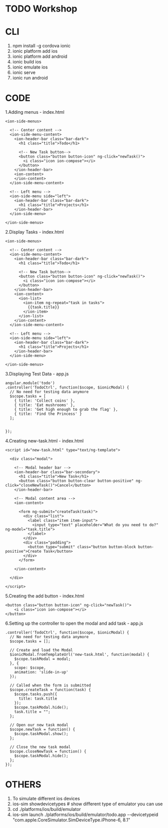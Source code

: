TODO Workshop
=========================

CLI
=========================
1. npm install -g cordova ionic
2. ionic platform add ios
3. ionic platform add android
4. ionic build ios
5. ionic emulate ios
6. ionic serve
7. ionic run android


CODE
========================
1.Adding menus - index.html
```
<ion-side-menus>

  <!-- Center content -->
  <ion-side-menu-content>
	<ion-header-bar class="bar-dark">
	  <h1 class="title">Todo</h1>

	  <!-- New Task button-->
	  <button class="button button-icon" ng-click="newTask()">
		<i class="icon ion-compose"></i>
	  </button>
	</ion-header-bar>
	<ion-content>
	</ion-content>
  </ion-side-menu-content>

  <!-- Left menu -->
  <ion-side-menu side="left">
	<ion-header-bar class="bar-dark">
	  <h1 class="title">Projects</h1>
	</ion-header-bar>
  </ion-side-menu>

</ion-side-menus>
```
2.Display Tasks - index.html
```
<ion-side-menus>

  <!-- Center content -->
  <ion-side-menu-content>
	<ion-header-bar class="bar-dark">
	  <h1 class="title">Todo</h1>

	  <!-- New Task button-->
	  <button class="button button-icon" ng-click="newTask()">
		<i class="icon ion-compose"></i>
	  </button>
	</ion-header-bar>
	<ion-content>
	  <ion-list>
		<ion-item ng-repeat="task in tasks">
		  {{task.title}}
		</ion-item>
	  </ion-list>
	</ion-content>
  </ion-side-menu-content>

  <!-- Left menu -->
  <ion-side-menu side="left">
	<ion-header-bar class="bar-dark">
	  <h1 class="title">Projects</h1>
	</ion-header-bar>
  </ion-side-menu>

</ion-side-menus>
```
3.Displaying Test Data - app.js
```
angular.module('todo')
.controller('TodoCtrl', function($scope, $ionicModal) {
  // No need for testing data anymore
  $scope.tasks = [
	{ title: 'Collect coins' },
	{ title: 'Eat mushrooms' },
	{ title: 'Get high enough to grab the flag' },
	{ title: 'Find the Princess' }
  ];


});

```
4.Creating new-task.html - index.html
```
<script id="new-task.html" type="text/ng-template">

  <div class="modal">

	<!-- Modal header bar -->
	<ion-header-bar class="bar-secondary">
	  <h1 class="title">New Task</h1>
	  <button class="button button-clear button-positive" ng-click="closeNewTask()">Cancel</button>
	</ion-header-bar>

	<!-- Modal content area -->
	<ion-content>

	  <form ng-submit="createTask(task)">
		<div class="list">
		  <label class="item item-input">
			<input type="text" placeholder="What do you need to do?" ng-model="task.title">
		  </label>
		</div>
		<div class="padding">
		  <button type="submit" class="button button-block button-positive">Create Task</button>
		</div>
	  </form>

	</ion-content>

  </div>

</script>
```
5.Creating the add button - index.html
```
<button class="button button-icon" ng-click="newTask()">
	<i class="icon ion-compose"></i>
</button>
```
6.Setting up the controller to open the modal and add task - app.js
```
.controller('TodoCtrl', function($scope, $ionicModal) {
  // No need for testing data anymore
  $scope.tasks = [];

  // Create and load the Modal
  $ionicModal.fromTemplateUrl('new-task.html', function(modal) {
	$scope.taskModal = modal;
  }, {
	scope: $scope,
	animation: 'slide-in-up'
  });

  // Called when the form is submitted
  $scope.createTask = function(task) {
	$scope.tasks.push({
	  title: task.title
	});
	$scope.taskModal.hide();
	task.title = "";
  };

  // Open our new task modal
  $scope.newTask = function() {
	$scope.taskModal.show();
  };

  // Close the new task modal
  $scope.closeNewTask = function() {
	$scope.taskModal.hide();
  };
});

```

OTHERS
================
1. To simulate different ios devices
  1. ios-sim showdevicetypes # show different type of emulator you can use
  2. cd ./platforms/ios/build/emulator
  3. ios-sim launch ./platforms/ios/build/emulator/todo.app --devicetypeid "com.apple.CoreSimulator.SimDeviceType.iPhone-6, 8.1"
